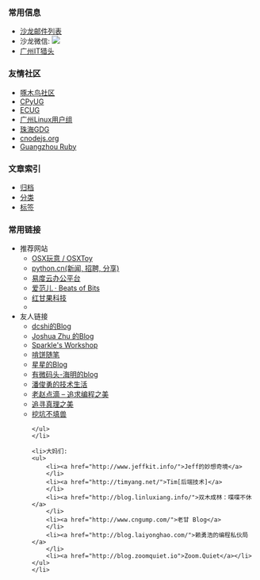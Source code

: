 <section class="lost-double fn-clear">
<article class="article article-first">
<h3>常用信息</h3>
<ul>
    <li><a href="http://groups.google.com/group/guangzhou-tech-party">沙龙邮件列表</a>
    </li>
    <li>沙龙微信: <img src="http://techparty-media.qiniudn.com/2013/04/qrcode_for_gh_4d92f5a32967_430-300x300.jpg"/>
    </li>
    <li><a href="http://gztechjobs.com/">广州IT猎头</a>
    </li>

</ul>

<h3>友情社区</h3>
<ul>
    <li><a href="http://woodpecker.org.cn/">啄木鸟社区</a>
    </li>
    <li><a href="http://wiki.woodpecker.org.cn/moin/CPUG">CPyUG</a>
    </li>
    <li><a href="http://ecug.org/">ECUG</a>
    </li>
    <li><a href="http://www.gzlug.org/">广州Linux用户组</a>
    </li>
    <li><a href="http://gplus.to/gdgzh">珠海GDG</a>
    </li>
    <li><a href="http://cnodejs.org/blog/">cnodejs.org</a>
    </li>
    <li><a href="http://www.gzruby.org/">Guangzhou Ruby</a>
    </li>
</ul>        

<h3>文章索引</h3>
<ul>
    <li><a href="/archives" ret="bootmark">归档</a>
        </li>
    <li><a href="/categories.html" ret="bootmark">分类</a>
        </li>
    <li><a href="/tags.html" ret="bootmark">标签</a>
        </li>
</ul>

</article>

<article class="article article-last">

<h3>常用链接</h3>
<ul>
    <li>推荐网站
    <ul>
        <li><a href="http://www.osxtoy.com/">OSX玩意 / OSXToy</a>
        </li>
        <li><a href="http://simple-is-better.com/">python.cn(新闻, 招聘, 分享)</a>
        </li>
        <li><a href="http://everydo.com/">易度云办公平台</a>
        </li>
        <li><a href="http://www.ifanr.com/">爱范儿 · Beats of Bits</a>
        </li>
        <li><a href="http://www.ganguo.hk/">红甘果科技</a>
        </li>
        <li>
    </ul>
    </li>
    <li>友人链接
    <ul>
        <li><a href="http://www.dcshi.com/">dcshi的Blog</a>
        </li>
        <li><a href="http://zhuzhaoyuan.com/">Joshua Zhu 的Blog</a>
        </li>
        <li><a href="http://weavesky.com/">Sparkle's Workshop</a>
        </li>
        <li><a href="http://kenbinzhang.qzone.qq.com/">啃饼随笔</a>
        </li>
        <li><a href="http://www.mikespook.com/">星星的Blog</a>
        </li>
        <li><a href="http://yinhm.appspot.com/">有微码头-海明的blog</a>
        </li>
        <li><a href="http://www.czug.org/blog/panjy/">潘俊勇的技术生活</a>
        </li>
        <li><a href="http://www.cnblogs.com/JeffreyZhao/">老赵点滴 – 追求编程之美</a>
        </li>
        <li><a href="http://blog.csdn.net/ccat">追寻真理之美</a>
        </li>
        <li><a href="http://marchliu.github.io">挖坑不填兽</a>
        </li>

        
    </ul>
    </li>

    <li>大妈们:
    <ul>
        <li><a href="http://www.jeffkit.info/">Jeff的妙想奇境</a>
        </li>
        <li><a href="http://timyang.net/">Tim[后端技术]</a>
        </li>
        <li><a href="http://blog.linluxiang.info/">双木成林：喋喋不休</a>
        </li>
        <li><a href="http://www.cngump.com/">老甘 Blog</a>
        </li>
        <li><a href="http://blog.laiyonghao.com/">赖勇浩的编程私伙局</a>
        </li>
        <li><a href="http://blog.zoomquiet.io">Zoom.Quiet</a></li>
    </ul>
    </li>
</ul>

</article>
</section>
